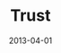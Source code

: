 ---
layout: media
category: media
series: "ROI"
title: "Trust"
date: 2013-04-01
description: "Brian Tome talks about Jesus’ investment in us."
video: "https://s3.amazonaws.com/crossroadsvideomessages/roi_04.mp4"
video-poster: "https://www.crossroads.net/uploadedfiles/roi_04_still.jpg"
---